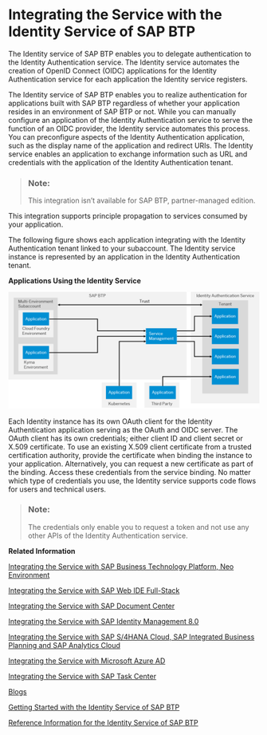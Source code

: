 <!-- loiod5cd80c6928e4ac98586025170efdf08 -->

# Integrating the Service with the Identity Service of SAP BTP

The Identity service of SAP BTP enables you to delegate authentication to the Identity Authentication service. The Identity service automates the creation of OpenID Connect \(OIDC\) applications for the Identity Authentication service for each application the Identity service registers.

The Identity service of SAP BTP enables you to realize authentication for applications built with SAP BTP regardless of whether your application resides in an environment of SAP BTP or not. While you can manually configure an application of the Identity Authentication service to serve the function of an OIDC provider, the Identity service automates this process. You can preconfigure aspects of the Identity Authentication application, such as the display name of the application and redirect URIs. The Identity service enables an application to exchange information such as URL and credentials with the application of the Identity Authentication tenant.

> ### Note:  
> This integration isn’t available for SAP BTP, partner-managed edition.

This integration supports principle propagation to services consumed by your application.

The following figure shows each application integrating with the Identity Authentication tenant linked to your subaccount. The Identity service instance is represented by an application in the Identity Authentication tenant.

   
  
**Applications Using the Identity Service**

 ![](images/Identity_broker_scenario_021ef86.png "Applications Using the Identity Service") 

Each Identity instance has its own OAuth client for the Identity Authentication application serving as the OAuth and OIDC server. The OAuth client has its own credentials; either client ID and client secret or X.509 certificate. To use an existing X.509 client certificate from a trusted certification authority, provide the certificate when binding the instance to your application. Alternatively, you can request a new certificate as part of the binding. Access these credentials from the service binding. No matter which type of credentials you use, the Identity service supports code flows for users and technical users.

> ### Note:  
> The credentials only enable you to request a token and not use any other APIs of the Identity Authentication service.

**Related Information**  


[Integrating the Service with SAP Business Technology Platform, Neo Environment](integrating-the-service-with-sap-business-technology-platform-neo-environment-fe84459.md#loiofe84459e688c43698591d3b9e1aac828 "SAP BTP acts as a service provider, and Identity Authentication acts as an identity provider in this setup.")

[Integrating the Service with SAP Web IDE Full-Stack](integrating-the-service-with-sap-web-ide-full-stack-313f545.md#loio313f5456f3ab41ca925d555cda748f39 "You can use Identity Authentication as identity provider for SAP Web IDE Full-Stack.")

[Integrating the Service with SAP Document Center](integrating-the-service-with-sap-document-center-397683c.md#loio397683cff69d44c5bb2b38c76714c6ca "You can use Identity Authentication as identity provider for SAP Document Center.")

[Integrating the Service with SAP Identity Management 8.0](integrating-the-service-with-sap-identity-management-8-0-f44f931.md "")

[Integrating the Service with SAP S/4HANA Cloud, SAP Integrated Business Planning and SAP Analytics Cloud](integrating-the-service-with-sap-s-4hana-cloud-sap-integrated-business-planning-and-sap-a-dd61aea.md "This integration document aims to provide information about single sign-on (SSO) options for SAP S/4HANA Cloud or SAP Integrated Business Planning and SAP Analytics Cloud, that use Identity Authentication as an authenticating or proxy identity provider.")

[Integrating the Service with Microsoft Azure AD](integrating-the-service-with-microsoft-azure-ad-626b173.md "")

[Integrating the Service with SAP Task Center](integrating-the-service-with-sap-task-center-ab5e90e.md)

[Blogs](blogs-a89ca3e.md "Links to blogs and documents about integration scenarios with Identity Authentication.")

[Getting Started with the Identity Service of SAP BTP](getting-started-with-the-identity-service-of-sap-btp-066bda8.md "To create OpenID Connect (OIDC) applications in the Identity Authentication service using SAP Cloud Service Management service, instantiate the Identity service and bind your service instance to an application. The Identity service automates the manual creation of Identity Authentication OIDC applications.")

[Reference Information for the Identity Service of SAP BTP](reference-information-for-the-identity-service-of-sap-btp-9379444.md "Properties enable you to customize the configuration of the Identity service.")

